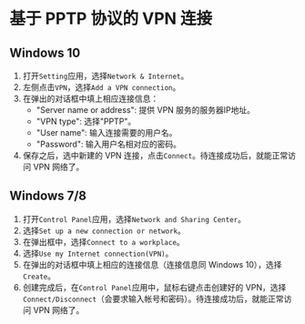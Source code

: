 # 基于 PPTP 协议的 VPN 连接

## Windows 10

1. 打开`Setting`应用，选择`Network & Internet`。
2. 左侧点击`VPN`，选择`Add a VPN connection`。
3. 在弹出的对话框中填上相应连接信息：
   - "Server name or address": 提供 VPN 服务的服务器IP地址。
   - "VPN type": 选择"PPTP"。
   - "User name": 输入连接需要的用户名。 
   - "Password": 输入用户名相对应的密码。
4. 保存之后，选中新建的 VPN 连接，点击`Connect`。待连接成功后，就能正常访问 VPN 网络了。

## Windows 7/8

1. 打开`Control Panel`应用，选择`Network and Sharing Center`。
2. 选择`Set up a new connection or network`。
3. 在弹出框中，选择`Connect to a workplace`。
4. 选择`Use my Internet connection(VPN)`。
5. 在弹出的对话框中填上相应的连接信息（连接信息同 Windows 10），选择`Create`。
6. 创建完成后，在`Control Panel`应用中，鼠标右键点击创建好的 VPN，选择`Connect/Disconnect`（会要求输入帐号和密码）。待连接成功后，就能正常访问 VPN 网络了。